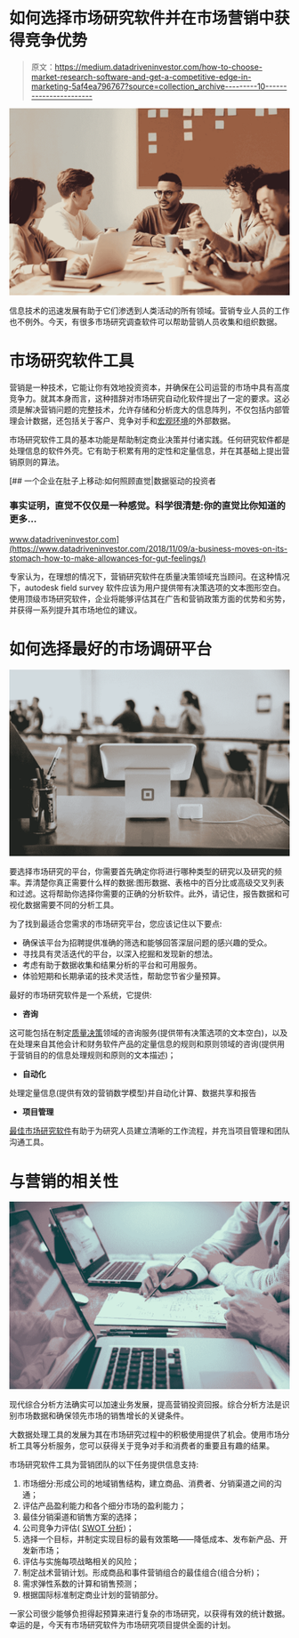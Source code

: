 # 如何选择市场研究软件并在市场营销中获得竞争优势

> 原文：<https://medium.datadriveninvestor.com/how-to-choose-market-research-software-and-get-a-competitive-edge-in-marketing-5af4ea796767?source=collection_archive---------10----------------------->

![](img/39b3b7db559ece50f0a9c648c0959507.png)

信息技术的迅速发展有助于它们渗透到人类活动的所有领域。营销专业人员的工作也不例外。今天，有很多市场研究调查软件可以帮助营销人员收集和组织数据。

# 市场研究软件工具

营销是一种技术，它能让你有效地投资资本，并确保在公司运营的市场中具有高度竞争力。就其本身而言，这种措辞对市场研究自动化软件提出了一定的要求。这必须是解决营销问题的完整技术，允许存储和分析庞大的信息阵列，不仅包括内部管理会计数据，还包括关于客户、竞争对手和[宏观环境](http://www.businessdictionary.com/definition/macro-environment.html)的外部数据。

市场研究软件工具的基本功能是帮助制定商业决策并付诸实践。任何研究软件都是处理信息的软件外壳。它有助于积累有用的定性和定量信息，并在其基础上提出营销原则的算法。

[](https://www.datadriveninvestor.com/2018/11/09/a-business-moves-on-its-stomach-how-to-make-allowances-for-gut-feelings/) [## 一个企业在肚子上移动:如何照顾直觉|数据驱动的投资者

### 事实证明，直觉不仅仅是一种感觉。科学很清楚:你的直觉比你知道的更多…

www.datadriveninvestor.com](https://www.datadriveninvestor.com/2018/11/09/a-business-moves-on-its-stomach-how-to-make-allowances-for-gut-feelings/) 

专家认为，在理想的情况下，营销研究软件在质量决策领域充当顾问。在这种情况下，autodesk field survey 软件应该为用户提供带有决策选项的文本图形空白。使用顶级市场研究软件，企业将能够评估其在广告和营销政策方面的优势和劣势，并获得一系列提升其市场地位的建议。

# 如何选择最好的市场调研平台

![](img/a7abb5abbfe420112ad8e3e9801328ce.png)

要选择市场研究的平台，你需要首先确定你将进行哪种类型的研究以及研究的频率。弄清楚你真正需要什么样的数据:图形数据、表格中的百分比或高级交叉列表和过滤。这将帮助你选择你需要的正确的分析软件。此外，请记住，报告数据和可视化数据需要不同的分析工具。

为了找到最适合您需求的市场研究平台，您应该记住以下要点:

*   确保该平台为招聘提供准确的筛选和能够回答深层问题的感兴趣的受众。
*   寻找具有灵活迭代的平台，以深入挖掘和发现新的想法。
*   考虑有助于数据收集和结果分析的平台和可用服务。
*   体验短期和长期承诺的技术灵活性，帮助您节省少量预算。

最好的市场研究软件是一个系统，它提供:

*   **咨询**

这可能包括在制定[质量决策](https://en.wikipedia.org/wiki/Decision_quality)领域的咨询服务(提供带有决策选项的文本空白)，以及在处理来自其他会计和财务软件产品的定量信息的规则和原则领域的咨询(提供用于营销目的的信息处理规则和原则的文本描述)；

*   **自动化**

处理定量信息(提供有效的营销数学模型)并自动化计算、数据共享和报告

*   **项目管理**

[最佳市场研究软件](https://www.checker-soft.com/)有助于为研究人员建立清晰的工作流程，并充当项目管理和团队沟通工具。

# 与营销的相关性

![](img/3acda99c7a3f55647cc4b963aa5cfb51.png)

现代综合分析方法确实可以加速业务发展，提高营销投资回报。综合分析方法是识别市场数据和确保领先市场的销售增长的关键条件。

大数据处理工具的发展为其在市场研究过程中的积极使用提供了机会。使用市场分析工具等分析服务，您可以获得关于竞争对手和消费者的重要且有趣的结果。

市场研究软件工具为营销团队的以下任务提供信息支持:

1.  市场细分:形成公司的地域销售结构，建立商品、消费者、分销渠道之间的沟通；
2.  评估产品盈利能力和各个细分市场的盈利能力；
3.  最佳分销渠道和销售方案的选择；
4.  公司竞争力评估( [SWOT 分析](https://www.investopedia.com/terms/s/swot.asp))；
5.  选择一个目标，并制定实现目标的最有效策略——降低成本、发布新产品、开发新市场；
6.  评估与实施每项战略相关的风险；
7.  制定战术营销计划。形成商品和事件营销组合的最佳组合(组合分析)；
8.  需求弹性系数的计算和销售预测；
9.  根据国际标准制定商业计划的营销部分。

一家公司很少能够负担得起预算来进行复杂的市场研究，以获得有效的统计数据。幸运的是，今天有市场研究软件为市场研究项目提供全面的计划。
